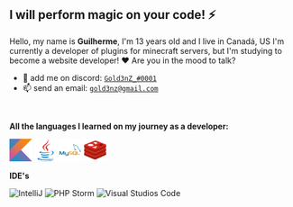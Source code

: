 ## I will perform magic on your code! :zap:

Hello, my name is **Guilherme**, I'm 13 years old and I live in Canadá, US I'm currently a developer of plugins for minecraft servers, but I'm studying to become a website developer! :heart:
Are you in the mood to talk?
- :speech_balloon: add me on discord: [`Gold3nZ_#0001`](https://discord.com/users/737282221232095324)
- :mailbox: send an email: [`gold3nz@gmail.com`](maito:gold3nz@gmail.com)

<br>

**All the languages ​​I learned on my journey as a developer:**

<p align="left">
  <img src="https://raw.githubusercontent.com/devicons/devicon/master/icons/kotlin/kotlin-original.svg" width="40" height="40" />
  <img src="https://raw.githubusercontent.com/devicons/devicon/master/icons/java/java-original.svg" alt="java" width="40" height="40" />
  <img src="https://raw.githubusercontent.com/devicons/devicon/master/icons/mysql/mysql-original-wordmark.svg" width="40" height="40" />
  <img src="https://raw.githubusercontent.com/devicons/devicon/master/icons/redis/redis-original.svg" width="40" height="40" />

**IDE's**

  ![IntelliJ](https://img.shields.io/badge/IntelliJ-000000?style=for-the-badge&logo=intellij-idea&logoColor=blue)
  ![PHP Storm](https://img.shields.io/badge/PHP%20Storm-000000?style=for-the-badge&logo=phpstorm&logoColor=white)
  ![Visual Studios Code](https://img.shields.io/badge/Visual%20Studio%20Code-000000?style=for-the-badge&logo=visual%20studio%20code&logoColor=blue)

